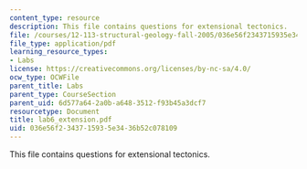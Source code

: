 ```yaml
---
content_type: resource
description: This file contains questions for extensional tectonics.
file: /courses/12-113-structural-geology-fall-2005/036e56f2343715935e3436b52c078109_lab6_extension.pdf
file_type: application/pdf
learning_resource_types:
- Labs
license: https://creativecommons.org/licenses/by-nc-sa/4.0/
ocw_type: OCWFile
parent_title: Labs
parent_type: CourseSection
parent_uid: 6d577a64-2a0b-a648-3512-f93b45a3dcf7
resourcetype: Document
title: lab6_extension.pdf
uid: 036e56f2-3437-1593-5e34-36b52c078109
---
```

This file contains questions for extensional tectonics.